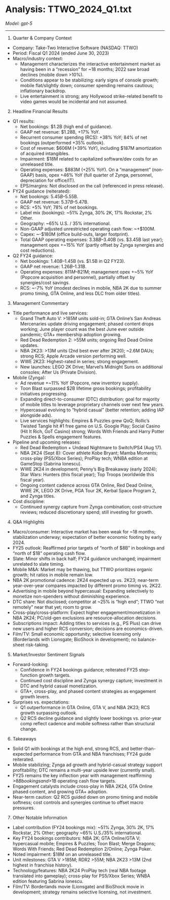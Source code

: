 # Analysis: TTWO_2024_Q1.txt

*Model: gpt-5*

---

1) Quarter & Company Context
- Company: Take-Two Interactive Software (NASDAQ: TTWO)
- Period: Fiscal Q1 2024 (ended June 30, 2023)
- Macro/industry context:
  - Management characterizes the interactive entertainment market as having been in a “recession” for ~18 months; 2022 saw broad declines (mobile down >10%).
  - Conditions appear to be stabilizing: early signs of console growth; mobile flat/slightly down; consumer spending remains cautious; inflationary backdrop.
  - Live entertainment is strong; any Hollywood strike-related benefit to video games would be incidental and not assumed.

2) Headline Financial Results
- Q1 results:
  - Net bookings: $1.2B (high end of guidance).
  - GAAP net revenue: $1.28B, +17% YoY.
  - Recurrent consumer spending (RCS): +38% YoY; 84% of net bookings (outperformed +35% outlook).
  - Cost of revenue: $606M (+39% YoY), including $187M amortization of acquired intangibles.
  - Impairment: $18M related to capitalized software/dev costs for an unreleased title.
  - Operating expenses: $883M (+25% YoY). On a “management” (non-GAAP) basis, opex +46% YoY (full quarter of Zynga, personnel, depreciation for office/IT).
  - EPS/margins: Not disclosed on the call (referenced in press release).
- FY24 guidance (reiterated):
  - Net bookings: $5.45B–$5.55B.
  - GAAP net revenue: $5.37B–$5.47B.
  - RCS: +5% YoY; 78% of net bookings.
  - Label mix (bookings): ~51% Zynga, 30% 2K, 17% Rockstar, 2% Other.
  - Geography: ~65% U.S. / 35% international.
  - Non-GAAP adjusted unrestricted operating cash flow: ~+$100M.
  - Capex: ~-$180M (office build-outs, larger footprint).
  - Total GAAP operating expenses: $3.38B–$3.40B (vs. $3.45B last year); management opex +~15% YoY (partly offset by Zynga synergies and cost reductions).
- Q2 FY24 guidance:
  - Net bookings: $1.40B–$1.45B (vs. $1.5B in Q2 FY23).
  - GAAP net revenue: $1.26B–$1.31B.
  - Operating expenses: $811M–$821M; management opex +~5% YoY (Popcore acquisition and personnel), partially offset by synergies/cost savings.
  - RCS: ~-7% YoY (modest declines in mobile, NBA 2K due to summer promo timing, GTA Online, and less DLC from older titles).

3) Management Commentary
- Title performance and live services:
  - Grand Theft Auto V: >185M units sold-in; GTA Online’s San Andreas Mercenaries update driving engagement; phased content drops working; June player count was the best June ever outside pandemic; GTA+ membership adoption growing.
  - Red Dead Redemption 2: >55M units; ongoing Red Dead Online updates.
  - NBA 2K23: >13M units (2nd best ever after 2K20); ~2.6M DAUs; strong RCS; Apple Arcade version performing well.
  - WWE 2K23: Highest-rated in series; strong engagement.
  - New launches: LEGO 2K Drive; Marvel’s Midnight Suns on additional consoles; After Us (Private Division).
- Mobile (Zynga):
  - Ad revenue +~11% YoY (Popcore, new inventory supply).
  - Toon Blast surpassed $2B lifetime gross bookings; profitability initiatives progressing.
  - Expanding direct-to-consumer (DTC) distribution; goal for majority of mobile titles to leverage proprietary channels over next few years.
  - Hypercasual evolving to “hybrid casual” (better retention; adding IAP alongside ads).
  - Live services highlights: Empires & Puzzles grew QoQ; Rollic’s Twisted Tangle hit #1 free game on U.S. Google Play; Social Casino (Hit It Rich, GoT Casino) strong; Words With Friends and Harry Potter Puzzles & Spells engagement features.
- Pipeline and upcoming releases:
  - Red Dead Redemption + Undead Nightmare to Switch/PS4 (Aug 17).
  - NBA 2K24 (Sept 8): Cover athlete Kobe Bryant; Mamba Moments; cross-play (PS5/Xbox Series); ProPlay tech; WNBA edition at GameStop (Sabrina Ionescu).
  - WWE 2K24 in development; Penny’s Big Breakaway (early 2024); Star Wars: Hunters (this fiscal year); Top Troops (worldwide this fiscal year).
  - Ongoing content cadence across GTA Online, Red Dead Online, WWE 2K, LEGO 2K Drive, PGA Tour 2K, Kerbal Space Program 2, and Zynga titles.
- Cost discipline:
  - Continued synergy capture from Zynga combination; cost-structure reviews; reduced discretionary spend; still investing for growth.

4) Q&A Highlights
- Macro/consumer: Interactive market has been weak for ~18 months; stabilization underway; expectation of better economic footing by early 2024.
- FY25 outlook: Reaffirmed prior targets of “north of $8B” in bookings and “north of $1B” operating cash flow.
- Slate: Minor shifts in back half; FY24 guidance unchanged; impairment unrelated to slate timing.
- Mobile M&A: Market may be thawing, but TTWO prioritizes organic growth; hit ratios in mobile remain low.
- NBA 2K promotional cadence: 2K24 expected up vs. 2K23; near-term year-over-year compares impacted by different promo timing vs. 2K22.
- Advertising in mobile beyond hypercasual: Expanding selectively to monetize non-spenders without diminishing experience.
- DTC share: Not disclosed; competitor at ~25% is “high end”; TTWO “not remotely” near that yet; room to grow.
- Cross-play/cross-platform: Expect higher engagement/monetization in NBA 2K24; PC/old-gen exclusions are resource-allocation decisions.
- Subscriptions impact: Adding titles to services (e.g., PS Plus) can drive new users and higher RCS conversion; decisions are economics-driven.
- Film/TV: Small economic opportunity; selective licensing only (Borderlands with Lionsgate; BioShock in development); no balance-sheet risk-taking.

5) Market/Investor Sentiment Signals
- Forward-looking:
  - Confidence in FY24 bookings guidance; reiterated FY25 step-function growth targets.
  - Continued cost discipline and Zynga synergy capture; investment in DTC and hybrid casual monetization.
  - GTA+, cross-play, and phased content strategies as engagement growth levers.
- Surprises vs. expectations:
  - Q1 outperformance in GTA Online, GTA V, and NBA 2K23; RCS growth surpassing outlook.
  - Q2 RCS decline guidance and slightly lower bookings vs. prior-year comp reflect cadence and mobile softness rather than structural change.

6) Takeaways
- Solid Q1 with bookings at the high end, strong RCS, and better-than-expected performance from GTA and NBA franchises; FY24 guide reiterated.
- Mobile stabilizing; Zynga ad growth and hybrid-casual strategy support profitability; DTC remains a multi-year upside lever (currently small).
- FY25 remains the key inflection year with management reaffirming >$8B bookings and >$1B operating cash flow targets.
- Engagement catalysts include cross-play in NBA 2K24, GTA Online phased content, and growing GTA+ adoption.
- Near-term caution: Q2 RCS guided down on promo timing and mobile softness; cost controls and synergies continue to offset macro pressures.

7) Other Notable Information
- Label contribution (FY24 bookings mix): ~51% Zynga, 30% 2K, 17% Rockstar, 2% Other; geography ~65% U.S./35% international.
- Key FY24 bookings contributors: NBA 2K; GTA Online/GTA V; hypercasual mobile; Empires & Puzzles; Toon Blast; Merge Dragons; Words With Friends; Red Dead Redemption 2/Online; Zynga Poker.
- Noted impairment: $18M on an unreleased title.
- Unit milestones: GTA V >185M; RDR2 >55M; NBA 2K23 >13M (2nd highest in franchise history).
- Technology/features: NBA 2K24 ProPlay tech (real NBA footage translated into gameplay); cross-play for PS5/Xbox Series; WNBA edition featuring Sabrina Ionescu.
- Film/TV: Borderlands movie (Lionsgate) and BioShock movie in development; strategy remains selective licensing, not investment.